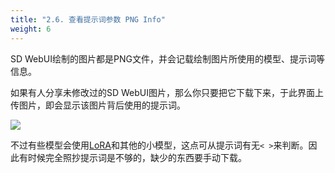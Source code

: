 ```yaml
---
title: "2.6. 查看提示词参数 PNG Info"
weight: 6
---
```


SD WebUI绘制的图片都是PNG文件，并会记载绘制图片所使用的模型、提示词等信息。

如果有人分享未修改过的SD WebUI图片，那么你只要把它下载下来，于此界面上传图片，即会显示该图片背后使用的提示词。

![](/posts/stable-diffusion-webui-manuals/images/FgnyaOB.webp)

不过有些模型会使用[LoRA](/posts/stable-diffusion-webui-manuals/zh-cn/features/extra-networks/)和其他的小模型，这点可从提示词有无`< >`来判断。因此有时候完全照抄提示词是不够的，缺少的东西要手动下载。
